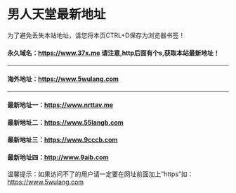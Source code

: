 # 男人天堂最新地址
为了避免丢失本站地址，请您将本页CTRL+D保存为浏览器书签！
#### 永久域名：https://www.37x.me 请注意,http后面有个s,获取本站最新地址！
--------------------------------------------------------------------------
#### 海外地址：https://www.5wulang.com
--------------------------------
#### 最新地址一：https://www.nrttav.me
#### 最新地址二：https://www.55langb.com
#### 最新地址三：https://www.9cccb.com
#### 最新地址四：http://www.9aib.com

温馨提示：如果访问不了的用户请一定要在网址前面加上“https”如：https://www.5wulang.com


